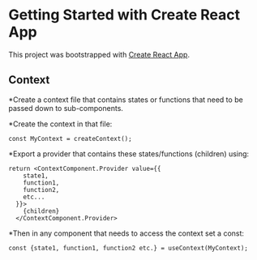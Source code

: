 # Getting Started with Create React App

This project was bootstrapped with [Create React App](https://github.com/facebook/create-react-app).

## Context 

*Create a context file that contains states or functions that need to be passed down to sub-components.

*Create the context in that file:
```
const MyContext = createContext();
```

*Export a provider that contains these states/functions (children) using:
```
return <ContextComponent.Provider value={{
    state1,
    function1,
    function2,
    etc...
  }}>
    {children}
  </ContextComponent.Provider>
```

*Then in any component that needs to access the context set a const:
```
const {state1, function1, function2 etc.} = useContext(MyContext);
```
